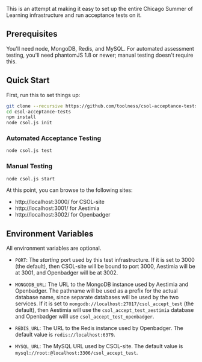 This is an attempt at making it easy to set up the entire Chicago Summer
of Learning infrastructure and run acceptance tests on it.

## Prerequisites

You'll need node, MongoDB, Redis, and MySQL. For automated assessment
testing, you'll need phantomJS 1.8 or newer; manual testing doesn't 
require this.

## Quick Start

First, run this to set things up:

```bash
git clone --recursive https://github.com/toolness/csol-acceptance-tests.git
cd csol-acceptance-tests
npm install
node csol.js init
```

### Automated Acceptance Testing

```bash
node csol.js test
```

### Manual Testing

```bash
node csol.js start
```

At this point, you can browse to the following sites:

* http://localhost:3000/ for CSOL-site
* http://localhost:3001/ for Aestimia
* http://localhost:3002/ for Openbadger

## Environment Variables

All environment variables are optional.

* `PORT`: The *starting* port used by this test infrastructure.
  If it is set to 3000 (the default), then CSOL-site will be bound to
  port 3000, Aestimia will be at 3001, and Openbadger will be at 3002.

* `MONGODB_URL`: The URL to the MongoDB instance used by Aestimia and
  Openbadger. The pathname will be used as a prefix for the actual
  database name, since separate databases will be used by the
  two services. If it is set to
  `mongodb://localhost:27017/csol_accept_test` (the default), then
  Aestimia will use the `csol_accept_test_aestimia` database and
  Openbadger willl use `csol_accept_test_openbadger`.

* `REDIS_URL`: The URL to the Redis instance used by Openbadger. The
  default value is `redis://localhost:6379`.

* `MYSQL_URL`: The MySQL URL used by CSOL-site. The default value is
  `mysql://root:@localhost:3306/csol_accept_test`.
